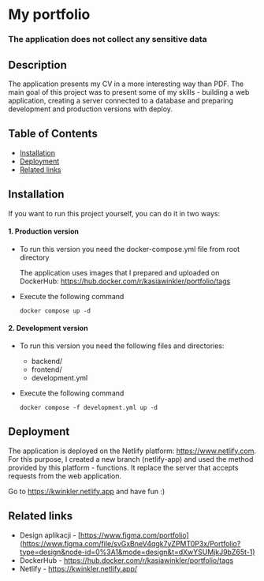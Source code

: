 # My portfolio

### The application does not collect any sensitive data

## Description

The application presents my CV in a more interesting way than PDF. The main goal of this project was to present some of my skills - building a web application, creating a server connected to a database and preparing development and production versions with deploy.

## Table of Contents

- [Installation](#installation)
- [Deployment](#deployment)
- [Related links](#related-links)

## Installation

If you want to run this project yourself, you can do it in two ways:

#### 1. Production version

- To run this version you need the docker-compose.yml file from root directory

  The application uses images that I prepared and uploaded on DockerHub: https://hub.docker.com/r/kasiawinkler/portfolio/tags

- Execute the following command

  ```
  docker compose up -d
  ```

#### 2. Development version

- To run this version you need the following files and directories:

  - backend/
  - frontend/
  - development.yml

- Execute the following command

  ```
  docker compose -f development.yml up -d
  ```

## Deployment

The application is deployed on the Netlify platform: https://www.netlify.com. For this purpose, I created a new branch (netlify-app) and used the method provided by this platform - functions. It replace the server that accepts requests from the web application.

Go to https://kwinkler.netlify.app and have fun :)

## Related links

- Design aplikacji - [https://www.figma.com/portfolio](https://www.figma.com/file/svGxBneV4qgk7yZPMT0P3x/Portfolio?type=design&node-id=0%3A1&mode=design&t=dXwYSUMjkJ9bZ65t-1)
- DockerHub - https://hub.docker.com/r/kasiawinkler/portfolio/tags
- Netlify - https://kwinkler.netlify.app/
